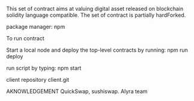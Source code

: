 This set of contract aims at valuing digital asset released on blockchain solidity language compatible. The set of contract is partially hardForked. 

package manager:
npm

To run contract 

Start a local node and deploy the top-level contracts by running:
npm run deploy

run script by typing:
npm start 

client repository
client.git

AKNOWLEDGEMENT
QuickSwap, sushiswap.
Alyra team




